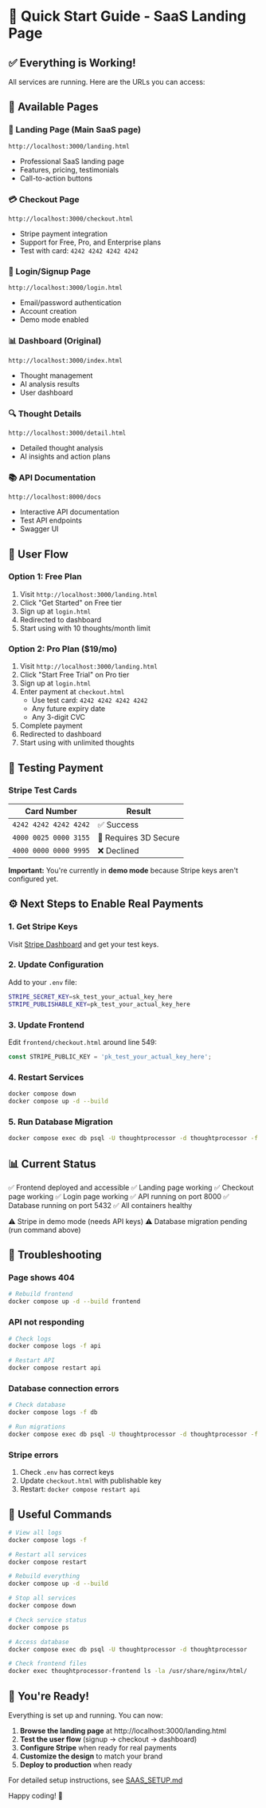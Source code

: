 # 🚀 Quick Start Guide - SaaS Landing Page

## ✅ Everything is Working!

All services are running. Here are the URLs you can access:

## 📍 Available Pages

### 🎨 Landing Page (Main SaaS page)
```
http://localhost:3000/landing.html
```
- Professional SaaS landing page
- Features, pricing, testimonials
- Call-to-action buttons

### 💳 Checkout Page
```
http://localhost:3000/checkout.html
```
- Stripe payment integration
- Support for Free, Pro, and Enterprise plans
- Test with card: `4242 4242 4242 4242`

### 🔐 Login/Signup Page
```
http://localhost:3000/login.html
```
- Email/password authentication
- Account creation
- Demo mode enabled

### 📊 Dashboard (Original)
```
http://localhost:3000/index.html
```
- Thought management
- AI analysis results
- User dashboard

### 🔍 Thought Details
```
http://localhost:3000/detail.html
```
- Detailed thought analysis
- AI insights and action plans

### 📚 API Documentation
```
http://localhost:8000/docs
```
- Interactive API documentation
- Test API endpoints
- Swagger UI

## 🎯 User Flow

### Option 1: Free Plan
1. Visit `http://localhost:3000/landing.html`
2. Click "Get Started" on Free tier
3. Sign up at `login.html`
4. Redirected to dashboard
5. Start using with 10 thoughts/month limit

### Option 2: Pro Plan ($19/mo)
1. Visit `http://localhost:3000/landing.html`
2. Click "Start Free Trial" on Pro tier
3. Sign up at `login.html`
4. Enter payment at `checkout.html`
   - Use test card: `4242 4242 4242 4242`
   - Any future expiry date
   - Any 3-digit CVC
5. Complete payment
6. Redirected to dashboard
7. Start using with unlimited thoughts

## 🧪 Testing Payment

### Stripe Test Cards

| Card Number | Result |
|-------------|--------|
| `4242 4242 4242 4242` | ✅ Success |
| `4000 0025 0000 3155` | 🔐 Requires 3D Secure |
| `4000 0000 0000 9995` | ❌ Declined |

**Important:** You're currently in **demo mode** because Stripe keys aren't configured yet.

## ⚙️ Next Steps to Enable Real Payments

### 1. Get Stripe Keys
Visit [Stripe Dashboard](https://dashboard.stripe.com/) and get your test keys.

### 2. Update Configuration

Add to your `.env` file:
```bash
STRIPE_SECRET_KEY=sk_test_your_actual_key_here
STRIPE_PUBLISHABLE_KEY=pk_test_your_actual_key_here
```

### 3. Update Frontend

Edit `frontend/checkout.html` around line 549:
```javascript
const STRIPE_PUBLIC_KEY = 'pk_test_your_actual_key_here';
```

### 4. Restart Services
```bash
docker compose down
docker compose up -d --build
```

### 5. Run Database Migration
```bash
docker compose exec db psql -U thoughtprocessor -d thoughtprocessor -f /docker-entrypoint-initdb.d/migrations/002_add_subscriptions.sql
```

## 📊 Current Status

✅ Frontend deployed and accessible
✅ Landing page working
✅ Checkout page working
✅ Login page working
✅ API running on port 8000
✅ Database running on port 5432
✅ All containers healthy

⚠️ Stripe in demo mode (needs API keys)
⚠️ Database migration pending (run command above)

## 🐛 Troubleshooting

### Page shows 404
```bash
# Rebuild frontend
docker compose up -d --build frontend
```

### API not responding
```bash
# Check logs
docker compose logs -f api

# Restart API
docker compose restart api
```

### Database connection errors
```bash
# Check database
docker compose logs -f db

# Run migrations
docker compose exec db psql -U thoughtprocessor -d thoughtprocessor -f /docker-entrypoint-initdb.d/migrations/002_add_subscriptions.sql
```

### Stripe errors
1. Check `.env` has correct keys
2. Update `checkout.html` with publishable key
3. Restart: `docker compose restart api`

## 📝 Useful Commands

```bash
# View all logs
docker compose logs -f

# Restart all services
docker compose restart

# Rebuild everything
docker compose up -d --build

# Stop all services
docker compose down

# Check service status
docker compose ps

# Access database
docker compose exec db psql -U thoughtprocessor -d thoughtprocessor

# Check frontend files
docker exec thoughtprocessor-frontend ls -la /usr/share/nginx/html/
```

## 🎉 You're Ready!

Everything is set up and running. You can now:

1. **Browse the landing page** at http://localhost:3000/landing.html
2. **Test the user flow** (signup → checkout → dashboard)
3. **Configure Stripe** when ready for real payments
4. **Customize the design** to match your brand
5. **Deploy to production** when ready

For detailed setup instructions, see [SAAS_SETUP.md](SAAS_SETUP.md)

Happy coding! 🚀
